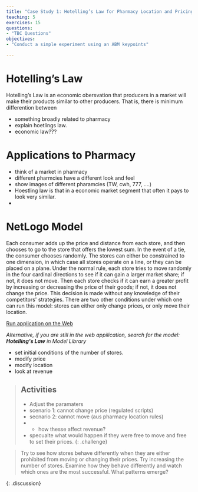 ```yaml
---
title: "Case Study 1: Hotelling’s Law for Pharmacy Location and Pricing Strategy"
teaching: 5
exercises: 15
questions:
- "TBC Questions"
objectives:
- "Conduct a simple experiment using an ABM keypoints"

---
```


# Hotelling’s Law

Hotelling’s Law is an economic obersvation that producers in a market will make their products similar to other producers. That is, there is minimum differention between 

- something broadly related to pharmacy
- explain hoetlings law. 
- economic law???


# Applications to Pharmacy

- think of a market in pharmacy
- different pharmcies have a different look and feel
- show images of different pharamcies (TW, cwh, 777, ....)
- Hoestling law is that in a economic market segment that often it pays to look very similar. 
- 

# NetLogo Model

Each consumer adds up the price and distance from each store, and then chooses to go to the store that offers the lowest sum. In the event of a tie, the consumer chooses randomly. The stores can either be constrained to one dimension, in which case all stores operate on a line, or they can be placed on a plane. Under the normal rule, each store tries to move randomly in the four cardinal directions to see if it can gain a larger market share; if not, it does not move. Then each store checks if it can earn a greater profit by increasing or decreasing the price of their goods; if not, it does not change the price. This decision is made without any knowledge of their competitors' strategies. There are two other conditions under which one can run this model: stores can either only change prices, or only move their location.


<a href = "http://www.netlogoweb.org/launch#http://ccl.northwestern.edu/netlogo/models/models/Sample%20Models/Social%20Science/Economics/Hotelling's%20Law.nlogo">Run application on the Web</a>

*Alternative, if you are still in the web appilication, search for the model:* ***Hotelling's Law*** *in Model Library*

- set initial conditions of the number of stores. 
- modify price
- modify location
- look at revenue


> ## Activities
> 
> - Adjust the paramaters 
> - scenario 1: cannot change price (regulated scripts)
> - secnario 2: cannot move (aus pharmacy location rules)
> - - how thesse affect revenue?
> - specualte what would happen if they were free to move and free to set their prices. 
{: .challenge}

>
> Try to see how stores behave differently when they are either prohibited from moving or changing their prices.
> Try increasing the number of stores. Examine how they behave differently and watch which ones are the most successful. What patterns emerge?
> 
>
{: .discussion}
